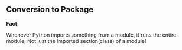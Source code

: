 ## Conversion to Package

**Fact:** 

Whenever Python imports something from a module, it runs the entire module; 
Not just the imported section(class) of a module!

